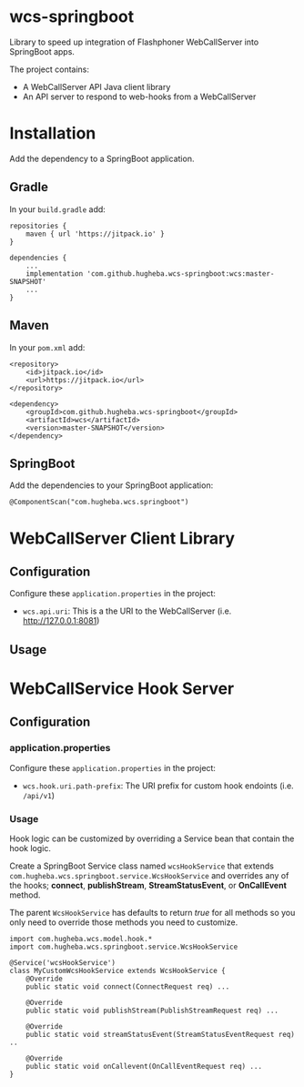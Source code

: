 # wcs-springboot

Library to speed up integration of Flashphoner WebCallServer into SpringBoot apps.

The project contains:

- A WebCallServer API Java client library 
- An API server to respond to web-hooks from a WebCallServer

# Installation

Add the dependency to a SpringBoot application.

## Gradle

In your `build.gradle` add:
    
    repositories {
        maven { url 'https://jitpack.io' }
    }
    
    dependencies {
        ...
        implementation 'com.github.hugheba.wcs-springboot:wcs:master-SNAPSHOT'
        ...
    }

## Maven

In your `pom.xml` add:

    <repository>
        <id>jitpack.io</id>
        <url>https://jitpack.io</url>
    </repository>
    
    <dependency>
        <groupId>com.github.hugheba.wcs-springboot</groupId>
        <artifactId>wcs</artifactId>
        <version>master-SNAPSHOT</version>
    </dependency>

## SpringBoot

Add the dependencies to your SpringBoot application:

    @ComponentScan("com.hugheba.wcs.springboot") 

# WebCallServer Client Library

## Configuration

Configure these `application.properties` in the project:

- `wcs.api.uri`: This is a the URI to the WebCallServer (i.e. http://127.0.0.1:8081)

## Usage



# WebCallService Hook Server

## Configuration

### application.properties

Configure these `application.properties` in the project:

- `wcs.hook.uri.path-prefix`: The URI prefix for custom hook endoints (i.e. `/api/v1`) 

### Usage

Hook logic can be customized by overriding a Service bean that contain the hook logic.

Create a SpringBoot Service class named `wcsHookService` that extends `com.hugheba.wcs.springboot.service.WcsHookService` 
and overrides any of the hooks; **connect**, **publishStream**, **StreamStatusEvent**, or **OnCallEvent** method.

The parent `WcsHookService` has defaults to return _true_ for all methods so you only need to override
those methods you need to customize.

    import com.hugheba.wcs.model.hook.*
    import com.hugheba.wcs.springboot.service.WcsHookService
    
    @Service('wcsHookService')
    class MyCustomWcsHookService extends WcsHookService {
        @Override
        public static void connect(ConnectRequest req) ...
        
        @Override
        public static void publishStream(PublishStreamRequest req) ...
        
        @Override
        public static void streamStatusEvent(StreamStatusEventRequest req) ..
        
        @Override
        public static void onCallevent(OnCallEventRequest req) ...
    }

